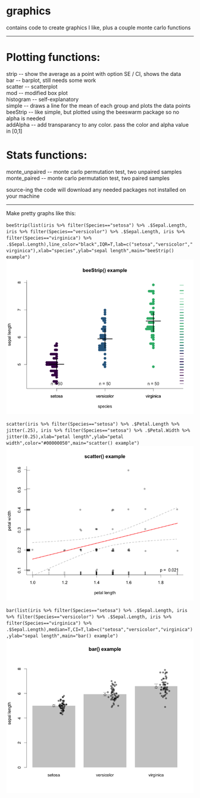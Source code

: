 # graphics
contains code to create graphics I like, plus a couple  monte carlo functions

------------

# Plotting functions:
strip -- show the average as a point with option SE / CI, shows the data  
bar -- barplot, still needs some work  
scatter -- scatterplot  
mod -- modified box plot  
histogram -- self-explanatory  
simple -- draws a line for the mean of each group and plots the data points   
beeStrip -- like simple, but plotted using the beeswarm package so no alpha is needed  
addAlpha -- add transparancy to any color. pass the color and alpha value in [0,1]   


# Stats functions:
monte_unpaired -- monte carlo permutation test, two unpaired samples  
monte_paired -- monte carlo permutation test, two paired samples

source-ing the code will download any needed packages not installed on your machine

----------

Make pretty graphs like this:

`beeStrip(list(iris %>% filter(Species=="setosa") %>% .$Sepal.Length, iris %>% filter(Species=="versicolor") %>% .$Sepal.Length, iris %>% filter(Species=="virginica") %>% .$Sepal.Length),line_color="black",IQR=T,lab=c("setosa","versicolor","virginica"),xlab="species",ylab="sepal length",main="beeStrip() example")`
![beestrip](https://github.com/lukereding/graphics/raw/master/examplePlots/beeStrip.png)

`scatter(iris %>% filter(Species=="setosa") %>% .$Petal.Length %>% jitter(.25), iris %>% filter(Species=="setosa") %>% .$Petal.Width %>% jitter(0.25),xlab="petal length",ylab="petal width",color="#00000050",main="scatter() example")`
![scatter](https://github.com/lukereding/graphics/raw/master/examplePlots/scatter.png)

`bar(list(iris %>% filter(Species=="setosa") %>% .$Sepal.Length, iris %>% filter(Species=="versicolor") %>% .$Sepal.Length, iris %>% filter(Species=="virginica") %>% .$Sepal.Length),median=T,CI=T,lab=c("setosa","versicolor","virginica"),ylab="sepal length",main="bar() example")`
![bar](https://github.com/lukereding/graphics/raw/master/examplePlots/bar.png)
